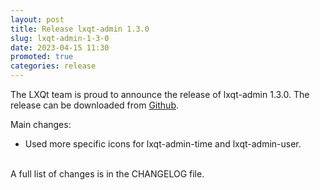 ```yaml
---
layout: post
title: Release lxqt-admin 1.3.0
slug: lxqt-admin-1-3-0
date: 2023-04-15 11:30
promoted: true
categories: release
---
```

The LXQt team is proud to announce the release of lxqt-admin 1.3.0.
The release can be downloaded from [Github](https://github.com/lxqt/lxqt-admin/releases).

Main changes:

 * Used more specific icons for lxqt-admin-time and lxqt-admin-user.

<br/>
A full list of changes is in the CHANGELOG file.
<br/>
